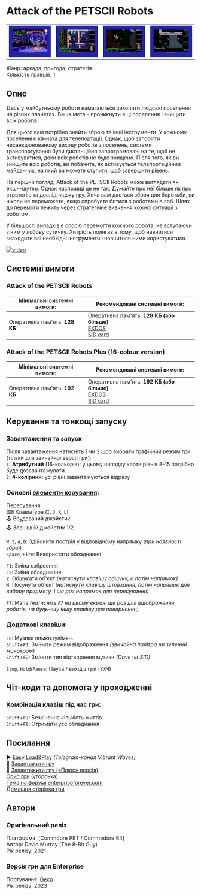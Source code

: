 # Attack of the PETSCII Robots

| | | | |
| --- | --- | --- | --- |
|![screen1](screenshots/scrn_petscii-robots_1.png)|![screen2](screenshots/scrn_petscii-robots_2.png)|![screen3](screenshots/scrn_petscii-robots_3.png)|![screen4](screenshots/scrn_petscii-robots_4.png)|

Жанр: аркада, пригода, стратегія  
Кількість гравців: 1  

## Опис

Десь у майбутньому роботи намагаються захопити людські поселення на різних планетах. Ваша мета - проникнути в ці поселення і знищити всіх роботів.

Для цього вам потрібно знайти зброю та інші інструменти. У кожному поселенні є кімната для телепортації. Однак, щоб запобігти несанкціонованому виходу роботів з поселень, системи транспортування були дистанційно запрограмовані на те, щоб не активуватися, доки всіх роботів не буде знищено. Після того, як ви знищите всіх роботів, ви побачите, як активується телепортаційний майданчик, на який ви можете ступити, щоб завершити рівень.

На перший погляд, Attack of the PETSCII Robots може виглядати як екшн-шутер. Однак насправді це не так. Думайте про неї більше як про стратегію та дослідницьку гру. Хоча вам дається зброя для боротьби, ви ніколи не переможете, якщо спробуєте битися з роботами в лоб. Шлях до перемоги лежить через стратегічне вивчення кожної ситуації з роботом.

У більшості випадків є спосіб перемогти кожного робота, не вступаючи з ним у лобову сутичку. Хитрість полягає в тому, щоб навчитися знаходити всі необхідні інструменти і навчитися ними користуватися.

[![video](https://img.youtube.com/vi/t23FI3rXqu4/0.jpg)](https://www.youtube.com/watch?v=t23FI3rXqu4)

## Системні вимоги
### Attack of the PETSCII Robots

|Мінімальні системні вимоги:|Рекомендовані системні вимоги:|
|---------------------------|------------------------------|
|Оперативна пам'ять: **128 КБ**|Оперативна пам'ять: **128 КБ (або більше)**<br>[EXDOS](../../software/ss-exdos.md)<br>[SID card](../../hardware/hs-sidcard.md)| 

### Attack of the PETSCII Robots Plus (16-colour version)
|Мінімальні системні вимоги:|Рекомендовані системні вимоги:|
|---------------------------|------------------------------|
|Оперативна пам'ять: **192 КБ**|Оперативна пам'ять: **192 КБ (або більше)**<br>[EXDOS](../../software/ss-exdos.md)<br>[SID card](../../hardware/hs-sidcard.md)| 

## Керування та тонкощі запуску
### Завантаження та запуск

Після завантаження натисніть 1 чи 2 щоб вибрати графічний режим гри (тільки для звичайної версії гри):  
 `1`: **Атрибутний** (16-кольорів): у цьому випадку карти рівнів 8-15 потрібно буде дозавантажувати.  
 `2`: **4-колірний**: усі рівні завантажуються відразу  

### Основні [елементи керування](../controllers.md):
Пересування:  
⌨ Клавіатура (`I`, `J`, `K`, `L`)  
🕹 Вбудований джойстик   
🕹 Зовнішній джойстик 1/2  

`W` ,`S`, `A`, `D`: Здійснити постріл у відповідному напрямку *(при наявності зброї)*  
`Space`, `Fire`: Використати обладнання  

`F1`: Зміна озброєння  
`F2`: Зміна обладнання  
`Z`: Обшукати об'єкт *(натиснути клавішу обшуку, а потім напрямок)*  
`M`: Посунути об'єкт *(натиснути клавішу штовхання, потім напрямок для вибору предмету, і ще раз напрямок для пересування)*  

`F7`: Мапа *(натисніть `F7` на цьому екрані ще раз для відображення роботів, чи будь-яку іншу клавішу для повернення)*  

### Додаткові клавіши:
`F8`: Музика вимкн./увімкн.  
`Shift`+`F1`: Змінити режим відображення *(звичайна палітра чи зелений монохром)*  
`Shift`+`F2`: Змінити тип відтворення музики *(Dave чи SID)*  

`Stop`, `Hold`/`Pause`:	Пауза / вихід  з гри (Y/N)  

## Чіт-коди та допомога у проходженні

### Комбінація клавіш під час гри:
`Shift`+`F7`: Безкінечна кількість життів  
`Shift`+`F8`: Отримати усе обладнання  

## Посилання

▶ [Easy Load&Play](https://t.me/EP128k_Load_n_Play/419) *(Telegram-канал Vibrant Waves)*    
💾 [Завантажити гру](http://www.ep128.hu/Ep_Games/Prg/Attack_of_the_PETSCII_Robots.rar)    
💾 [Завантажити гру («Плюс» версія)](http://www.ep128.hu/Ep_Games/Prg/Attack_of_the_PETSCII_Robots_Plus.rar)    
[Опис гри](http://www.ep128.hu/Ep_Games/Leiras/Attack_of_the_PETSCII_Robots.htm) (угорська)    
[Тема на форумі enterpriseforever.com](https://enterpriseforever.com/commodore-rol/attack-of-the-petscii-robots/)    
[Домашня сторінка гри](https://www.the8bitguy.com/25753/petscii-robot-shareware-available)  

## Автори
### Оригінальний реліз
Платформа: [Commdore PET / Commodore 64]  
Автор: David Murray (The 8-Bit Guy)  
Рік релізу: 2021  

### Версія гри для Enterprise
Портування: [Geco](../../community/geco.md)    
Рік релізу: 2023  